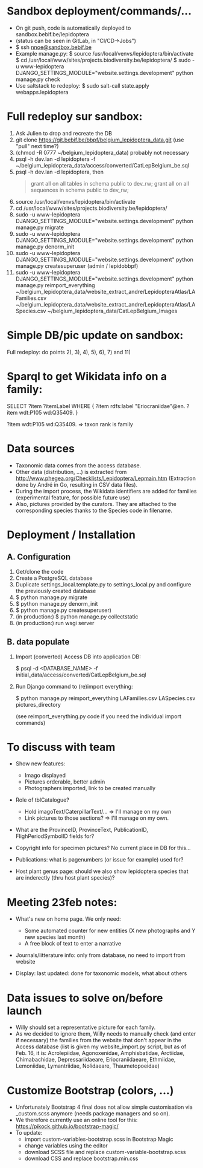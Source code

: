 Sandbox deployment/commands/...
===============================

- On git push, code is automatically deployed to sandbox.bebif.be/lepidoptera
- (status can be seen in GitLab, in "CI/CD->Jobs")
- $ ssh nnoe@sandbox.bebif.be
- Example manage.py:
    $ source /usr/local/venvs/lepidoptera/bin/activate
    $ cd /usr/local/www/sites/projects.biodiversity.be/lepidoptera/
    $ sudo -u www-lepidoptera DJANGO_SETTINGS_MODULE="website.settings.development" python manage.py check
- Use saltstack to redeploy:
    $ sudo salt-call state.apply webapps.lepidoptera

Full redeploy sur sandbox:
==========================

1) Ask Julien to drop and recreate the DB
2) git clone https://git.bebif.be/bbpf/belgium_lepidoptera_data.git  (use "pull" next time?)
3) (chmod -R 0777 ~/belgium_lepidoptera_data) probably not necessary
4) psql -h dev.lan -d lepidoptera -f ~/belgium_lepidoptera_data/access/converted/CatLepBelgium_be.sql
5) psql -h dev.lan -d lepidoptera, then
    > grant all on all tables in schema public to dev_rw;
    > grant all on all sequences in schema public to dev_rw;
6) source /usr/local/venvs/lepidoptera/bin/activate
7) cd /usr/local/www/sites/projects.biodiversity.be/lepidoptera/
8) sudo -u www-lepidoptera DJANGO_SETTINGS_MODULE="website.settings.development" python manage.py migrate
9) sudo -u www-lepidoptera DJANGO_SETTINGS_MODULE="website.settings.development" python manage.py denorm_init
10) sudo -u www-lepidoptera DJANGO_SETTINGS_MODULE="website.settings.development" python manage.py createsuperuser (admin / lepidobbpf)
11) sudo -u www-lepidoptera DJANGO_SETTINGS_MODULE="website.settings.development" python manage.py reimport_everything ~/belgium_lepidoptera_data/website_extract_andre/LepidopteraAtlas/LAFamilies.csv ~/belgium_lepidoptera_data/website_extract_andre/LepidopteraAtlas/LASpecies.csv ~/belgium_lepidoptera_data/CatLepBelgium_Images

Simple DB/pic update on sandbox:
================================

Full redeploy: do points 2), 3), 4), 5), 6), 7) and 11)


Sparql to get Wikidata info on a family:
========================================

SELECT ?item ?itemLabel WHERE {
  ?item rdfs:label "Eriocraniidae"@en.
  ?item wdt:P105 wd:Q35409.
}

?item wdt:P105 wd:Q35409. => taxon rank is family


Data sources
============

- Taxonomic data comes from the access database.
- Other data (distribution, ...) is extracted from http://www.phegea.org/Checklists/Lepidoptera/Lepmain.htm
  (Extraction done by André in Go, resulting in CSV data files).
- During the import process, the Wikidata identifiers are added for families (experimental feature, for possible future use)
- Also, pictures provided by the curators. They are attached to the corresponding species thanks to the Species code in filename.


Deployment / Installation
=========================

A. Configuration
----------------

1) Get/clone the code
2) Create a PostgreSQL database
3) Duplicate settings_local.template.py to settings_local.py and configure the previously created database
4) $ python manage.py migrate
5) $ python manage.py denorm_init
6) $ python manage.py createsuperuser)
7) (in production:) $ python manage.py collectstatic
8) (in production:) run wsgi server

B. data populate
----------------
    
1) Import (converted) Access DB into application DB:

    $ psql -d <DATABASE_NAME> -f initial_data/access/converted/CatLepBelgium_be.sql

2) Run Django command to (re)import everything:

    $ python manage.py reimport_everything LAFamilies.csv LASpecies.csv pictures_directory

    (see reimport_everything.py code if you need the individual import commands)
    
To discuss with team
====================

- Show new features:
    - Imago displayed
    - Pictures orderable, better admin
    - Photographers imported, link to be created manually

- Role of tblCatalogue?
    - Hold imagoText/CaterpillarText/... => I'll manage on my own
    - Link pictures to those sections? => I'll manage on my own.
- What are the ProvinceID, ProvinceText, PublicationID, FlighPeriodSymbolID fields for?

- Copyright info for specimen pictures? No current place in DB for this...

- Publications: what is pagenumbers (or issue for example) used for?
- Host plant genus page: should we also show lepidoptera species that are inderectly (thru host plant species)?

Meeting 23feb notes:
====================

- What's new on home page. We only need:
    - Some automated counter for new entities (X new photographs and Y new species last month)
    - A free block of text to enter a narrative

 - Journals/litterature info: only from database, no need to import from website
 - Display: last updated: done for taxonomic models, what about others
 

Data issues to solve on/before launch
=====================================

- Willy should set a representative picture for each family.
- As we decided to ignore them, Willy needs to manually check (and enter if necessary) the families from the website 
that don't appear in the Access database (list is given my website_import.py script, but as of Feb. 16, it is: Acrolepiidae, 
Agonoxenidae, Amphisbatidae, Arctiidae, Chimabachidae, Depressariidaeare, Eriocraniidaeare, Ethmiidae, Lemoniidae, Lymantriidae, 
Nolidaeare, Thaumetopoeidae)

Customize Bootstrap (colors, ...)
=================================

- Unfortunately Bootstrap 4 final does not allow simple customisation via _custom.scss anymore (needs package managers and so on).
- We therefore currently use an online tool for this: https://pikock.github.io/bootstrap-magic/
- To update: 
    - import custom-variables-bootstrap.scss in Bootstrap Magic
    - change variables using the editor
    - download SCSS file and replace custom-variable-bootstrap.scss
    - download CSS and replace bootstrap.min.css
